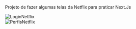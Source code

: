 Projeto de fazer algumas telas da Netflix para praticar Next.Js

![LoginNetflix](https://user-images.githubusercontent.com/101414912/201982584-96439624-cd9d-4cc9-86c2-cc7cfb331073.jpeg)
<br/>
![PerfisNetflix](https://user-images.githubusercontent.com/101414912/201982597-ece54172-0246-4f1d-b9b1-1825756623ec.jpeg)
